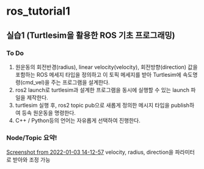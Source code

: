 # ros_tutorial1
## 실습1 (Turtlesim을 활용한 ROS 기초 프로그래밍)

### To Do

1. 원운동의 회전반경(radius), linear velocity(velocity), 회전방향(direction) 값을 포함하는 ROS 메세지 타입을 정의하고 이 토픽 메세지를 받아 Turtlesim에 속도명령(cmd_vel)을 주는 프로그램을 설계한다. 
2. ros2 launch로 turtlesim과 설계한 프로그램을 동시에 실행할 수 있는 launch 파일을 제작한다. 
3. turtlesim 실행 후, ros2 topic pub으로 새롭게 정의한 메시지 타입을 publish하여 등속 원운동을 명령한다.
4. C++ / Python등의 언어는 자유롭게 선택하여 진행한다.

### Node/Topic 요약!
[Screenshot from 2022-01-03 14-12-57](https://user-images.githubusercontent.com/53456054/147901314-d544720e-c1f0-4d17-b049-e67291879790.png)
velocity, radius, direction을 파라미터로 받아와 조정 가능
